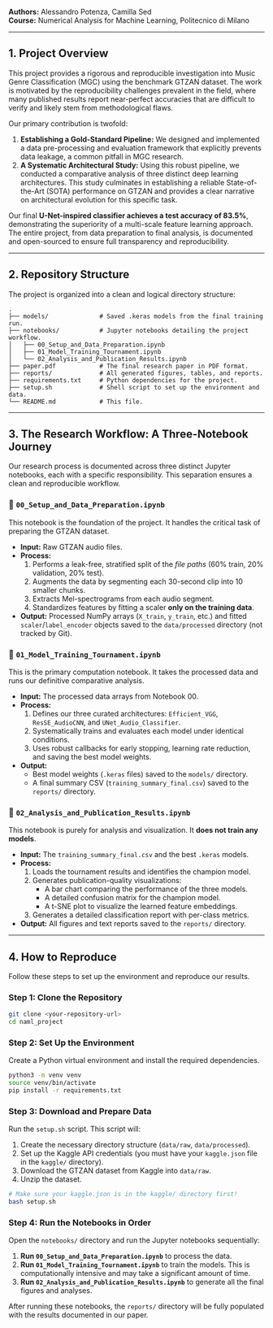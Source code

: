 **Authors:** Alessandro Potenza, Camilla Sed  
**Course:** Numerical Analysis for Machine Learning, Politecnico di Milano

---

## 1. Project Overview

This project provides a rigorous and reproducible investigation into Music Genre Classification (MGC) using the benchmark GTZAN dataset. The work is motivated by the reproducibility challenges prevalent in the field, where many published results report near-perfect accuracies that are difficult to verify and likely stem from methodological flaws.

Our primary contribution is twofold:
1.  **Establishing a Gold-Standard Pipeline:** We designed and implemented a data pre-processing and evaluation framework that explicitly prevents data leakage, a common pitfall in MGC research.
2.  **A Systematic Architectural Study:** Using this robust pipeline, we conducted a comparative analysis of three distinct deep learning architectures. This study culminates in establishing a reliable State-of-the-Art (SOTA) performance on GTZAN and provides a clear narrative on architectural evolution for this specific task.

Our final **U-Net-inspired classifier achieves a test accuracy of 83.5%**, demonstrating the superiority of a multi-scale feature learning approach. The entire project, from data preparation to final analysis, is documented and open-sourced to ensure full transparency and reproducibility.

---

## 2. Repository Structure

The project is organized into a clean and logical directory structure:

```
.
├── models/              # Saved .keras models from the final training run.
├── notebooks/           # Jupyter notebooks detailing the project workflow.
│   ├── 00_Setup_and_Data_Preparation.ipynb
│   ├── 01_Model_Training_Tournament.ipynb
│   └── 02_Analysis_and_Publication_Results.ipynb
├── paper.pdf            # The final research paper in PDF format.
├── reports/             # All generated figures, tables, and reports.
├── requirements.txt     # Python dependencies for the project.
├── setup.sh             # Shell script to set up the environment and data.
└── README.md            # This file.
```

---

## 3. The Research Workflow: A Three-Notebook Journey

Our research process is documented across three distinct Jupyter notebooks, each with a specific responsibility. This separation ensures a clean and reproducible workflow.

### 📓 `00_Setup_and_Data_Preparation.ipynb`
This notebook is the foundation of the project. It handles the critical task of preparing the GTZAN dataset.

-   **Input:** Raw GTZAN audio files.
-   **Process:**
    1.  Performs a leak-free, stratified split of the *file paths* (60% train, 20% validation, 20% test).
    2.  Augments the data by segmenting each 30-second clip into 10 smaller chunks.
    3.  Extracts Mel-spectrograms from each audio segment.
    4.  Standardizes features by fitting a scaler **only on the training data**.
-   **Output:** Processed NumPy arrays (`X_train`, `y_train`, etc.) and fitted `scaler`/`label_encoder` objects saved to the `data/processed` directory (not tracked by Git).

### 📓 `01_Model_Training_Tournament.ipynb`
This is the primary computation notebook. It takes the processed data and runs our definitive comparative analysis.

-   **Input:** The processed data arrays from Notebook 00.
-   **Process:**
    1.  Defines our three curated architectures: `Efficient_VGG`, `ResSE_AudioCNN`, and `UNet_Audio_Classifier`.
    2.  Systematically trains and evaluates each model under identical conditions.
    3.  Uses robust callbacks for early stopping, learning rate reduction, and saving the best model weights.
-   **Output:**
    -   Best model weights (`.keras` files) saved to the `models/` directory.
    -   A final summary CSV (`training_summary_final.csv`) saved to the `reports/` directory.

### 📓 `02_Analysis_and_Publication_Results.ipynb`
This notebook is purely for analysis and visualization. It **does not train any models**.

-   **Input:** The `training_summary_final.csv` and the best `.keras` models.
-   **Process:**
    1.  Loads the tournament results and identifies the champion model.
    2.  Generates publication-quality visualizations:
        -   A bar chart comparing the performance of the three models.
        -   A detailed confusion matrix for the champion model.
        -   A t-SNE plot to visualize the learned feature embeddings.
    3.  Generates a detailed classification report with per-class metrics.
-   **Output:** All figures and text reports saved to the `reports/` directory.

---

## 4. How to Reproduce

Follow these steps to set up the environment and reproduce our results.

### Step 1: Clone the Repository
```bash
git clone <your-repository-url>
cd naml_project
```

### Step 2: Set Up the Environment
Create a Python virtual environment and install the required dependencies.
```bash
python3 -m venv venv
source venv/bin/activate
pip install -r requirements.txt
```

### Step 3: Download and Prepare Data
Run the `setup.sh` script. This script will:
1.  Create the necessary directory structure (`data/raw`, `data/processed`).
2.  Set up the Kaggle API credentials (you must have your `kaggle.json` file in the `kaggle/` directory).
3.  Download the GTZAN dataset from Kaggle into `data/raw`.
4.  Unzip the dataset.

```bash
# Make sure your kaggle.json is in the kaggle/ directory first!
bash setup.sh
```

### Step 4: Run the Notebooks in Order
Open the `notebooks/` directory and run the Jupyter notebooks sequentially:
1.  **Run `00_Setup_and_Data_Preparation.ipynb`** to process the data.
2.  **Run `01_Model_Training_Tournament.ipynb`** to train the models. This is computationally intensive and may take a significant amount of time.
3.  **Run `02_Analysis_and_Publication_Results.ipynb`** to generate all the final figures and analyses.

After running these notebooks, the `reports/` directory will be fully populated with the results documented in our paper.